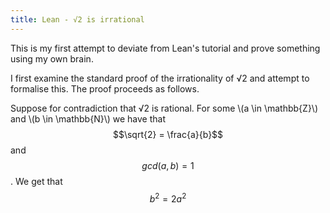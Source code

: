 ```yaml
---
title: Lean - √2 is irrational
---
```


This is my first attempt to deviate from Lean's tutorial and prove something using my own brain. 

I first examine the standard proof of the irrationality of √2 and attempt to formalise this. The proof proceeds as follows.


Suppose for contradiction that √2 is rational. For some \\(a \in \mathbb{Z}\\) and \\(b \in \mathbb{N}\\) we have that $$\sqrt{2} = \frac{a}{b}$$ and $$gcd(a,b)=1$$. We get that $$b^2 = 2a^2$$

